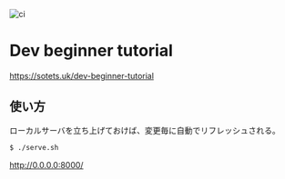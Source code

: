 ![ci](https://github.com/sotetsuk/dev-beginner-tutorial/workflows/ci/badge.svg)

# Dev beginner tutorial

https://sotets.uk/dev-beginner-tutorial


## 使い方

ローカルサーバを立ち上げておけば、変更毎に自動でリフレッシュされる。

```sh
$ ./serve.sh
```

http://0.0.0.0:8000/
